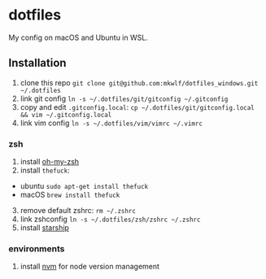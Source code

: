 # dotfiles
My config on macOS and Ubuntu in WSL.

## Installation
1. clone this repo `git clone git@github.com:mkwlf/dotfiles_windows.git ~/.dotfiles`
2. link git config `ln -s ~/.dotfiles/git/gitconfig ~/.gitconfig`
3. copy and edit `.gitconfig.local`: `cp ~/.dotfiles/git/gitconfig.local && vim ~/.gitconfig.local`
4. link vim config `ln -s ~/.dotfiles/vim/vimrc ~/.vimrc`

### zsh
1. install [oh-my-zsh](https://github.com/ohmyzsh/ohmyzsh)
2. install `thefuck`: 
 - ubuntu `sudo apt-get install thefuck`
 - macOS `brew install thefuck`
3. remove default zshrc: `rm ~/.zshrc`
4. link zshconfig `ln -s ~/.dotfiles/zsh/zshrc ~/.zshrc`
5. install [starship](https://github.com/starship/starship)

### environments
1. install [nvm](https://github.com/nvm-sh/nvm) for node version management

